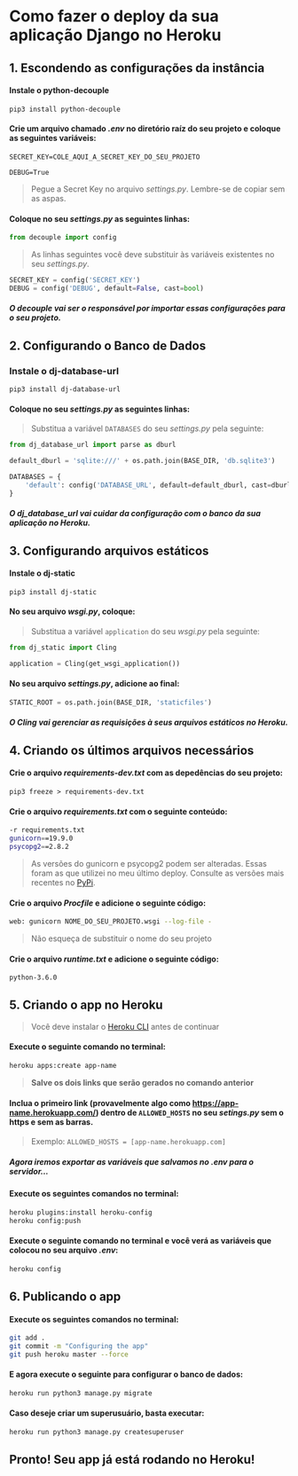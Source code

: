 # Como fazer o deploy da sua aplicação Django no Heroku

## 1. Escondendo as configurações da instância

#### Instale o python-decouple

```pip3 install python-decouple```

#### Crie um arquivo chamado *.env* no diretório raíz do seu projeto e coloque as seguintes variáveis:

```SECRET_KEY=COLE_AQUI_A_SECRET_KEY_DO_SEU_PROJETO```

```DEBUG=True```

> Pegue a Secret Key no arquivo *settings.py*. Lembre-se de copiar sem as aspas.

#### Coloque no seu *settings.py* as seguintes linhas:

```python
from decouple import config
```

> As linhas seguintes você deve substituir às variáveis existentes no seu *settings.py*.

```python
SECRET_KEY = config('SECRET_KEY')
DEBUG = config('DEBUG', default=False, cast=bool)
```

##### O decouple vai ser o responsável por importar essas configurações para o seu projeto.

## 2. Configurando o Banco de Dados

### Instale o dj-database-url

```pip3 install dj-database-url```

#### Coloque no seu *settings.py* as seguintes linhas:

> Substitua a variável  ```DATABASES``` do seu *settings.py* pela seguinte:

```python
from dj_database_url import parse as dburl

default_dburl = 'sqlite:///' + os.path.join(BASE_DIR, 'db.sqlite3')

DATABASES = {
    'default': config('DATABASE_URL', default=default_dburl, cast=dburl),
}
```

##### O dj_database_url vai cuidar da configuração com o banco da sua aplicação no Heroku.

## 3. Configurando arquivos estáticos

#### Instale o dj-static

```pip3 install dj-static```

#### No seu arquivo *wsgi.py*, coloque:

> Substitua a variável  ```application``` do seu *wsgi.py* pela seguinte:

```python
from dj_static import Cling

application = Cling(get_wsgi_application())
```

#### No seu arquivo *settings.py*, adicione ao final:

```python
STATIC_ROOT = os.path.join(BASE_DIR, 'staticfiles')
```

##### O Cling vai gerenciar as requisições à seus arquivos estáticos no Heroku.

## 4. Criando os últimos arquivos necessários

#### Crie o arquivo *requirements-dev.txt* com as depedências do seu projeto:

```pip3 freeze > requirements-dev.txt```

#### Crie o arquivo *requirements.txt* com o seguinte conteúdo:

```bash
-r requirements.txt
gunicorn==19.9.0
psycopg2==2.8.2
```

> As versões do gunicorn e psycopg2 podem ser alteradas. Essas foram as que utilizei no meu último deploy. Consulte as versões mais recentes no [PyPi](https://pypi.org/).

#### Crie o arquivo *Procfile* e adicione o seguinte código:

```bash
web: gunicorn NOME_DO_SEU_PROJETO.wsgi --log-file -
```

> Não esqueça de substituir o nome do seu projeto

#### Crie o arquivo *runtime.txt* e adicione o seguinte código:

```bash
python-3.6.0
```

## 5. Criando o app no Heroku

> Você deve instalar o [Heroku CLI](https://devcenter.heroku.com/articles/heroku-cli) antes de continuar

#### Execute o seguinte comando no terminal:

```bash
heroku apps:create app-name
```

> **Salve os dois links que serão gerados no comando anterior**

#### Inclua o primeiro link (provavelmente algo como https://app-name.herokuapp.com/) dentro de ```ALLOWED_HOSTS``` no seu *setings.py* sem o https e sem as barras.

> Exemplo:
> ```ALLOWED_HOSTS = [app-name.herokuapp.com]```

##### Agora iremos exportar as variáveis que salvamos no *.env* para o servidor...

#### Execute os seguintes comandos no terminal:

```bash
heroku plugins:install heroku-config
heroku config:push
```

#### Execute o seguinte comando no terminal e você verá as variáveis que colocou no seu arquivo *.env*:

```bash
heroku config
```

## 6. Publicando o app

#### Execute os seguintes comandos no terminal:

```bash
git add .
git commit -m "Configuring the app"
git push heroku master --force
```

#### E agora execute o seguinte para configurar o banco de dados:

```bash
heroku run python3 manage.py migrate
```

#### Caso deseje criar um superusuário, basta executar:

```bash
heroku run python3 manage.py createsuperuser
```

## Pronto! Seu app já está rodando no Heroku!
